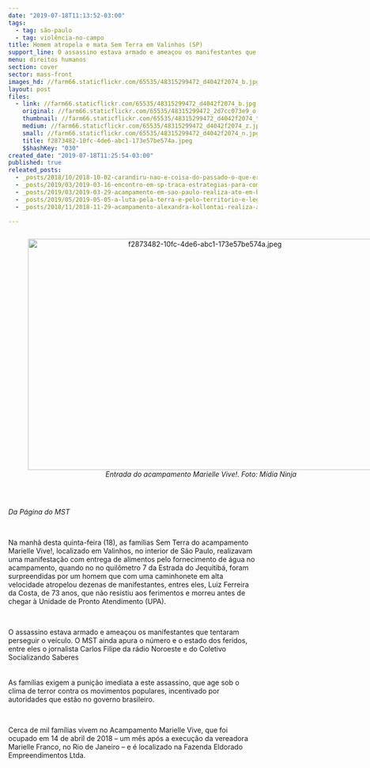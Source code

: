 ```yaml
---
date: "2019-07-18T11:13:52-03:00"
tags:
  - tag: são-paulo
  - tag: violência-no-campo
title: Homem atropela e mata Sem Terra em Valinhos (SP)
support_line: O assassino estava armado e ameaçou os manifestantes que tentaram perseguir o veículo
menu: direitos humanos
section: cover
sector: mass-front
images_hd: //farm66.staticflickr.com/65535/48315299472_d4042f2074_b.jpg
layout: post
files:
  - link: //farm66.staticflickr.com/65535/48315299472_d4042f2074_b.jpg
    original: //farm66.staticflickr.com/65535/48315299472_2d7cc073e9_o.jpg
    thumbnail: //farm66.staticflickr.com/65535/48315299472_d4042f2074_t.jpg
    medium: //farm66.staticflickr.com/65535/48315299472_d4042f2074_z.jpg
    small: //farm66.staticflickr.com/65535/48315299472_d4042f2074_n.jpg
    title: f2873482-10fc-4de6-abc1-173e57be574a.jpeg
    $$hashKey: "030"
created_date: "2019-07-18T11:25:54-03:00"
published: true
releated_posts:
  - _posts/2018/10/2018-10-02-carandiru-nao-e-coisa-do-passado-o-que-era-excecao-na-verdade-e-regra.md
  - _posts/2019/03/2019-03-16-encontro-em-sp-traca-estrategias-para-comites-lula-livre-leia-carta-do-ex-presidente.md
  - _posts/2019/03/2019-03-29-acampamento-em-sao-paulo-realiza-ato-em-busca-de-justica.md
  - _posts/2019/05/2019-05-05-a-luta-pela-terra-e-pelo-territorio-e-legitima-afirma-organizacoes-populares-em-nota-publica.md
  - _posts/2018/11/2018-11-29-acampamento-alexandra-kollontai-realiza-acao-de-reflorestamento.md

---
```

<div style="text-align:center">
<figure class="image" style="display:inline-block"><img alt="f2873482-10fc-4de6-abc1-173e57be574a.jpeg" height="467" src="//farm66.staticflickr.com/65535/48315299472_d4042f2074_b.jpg" width="700" />
<figcaption><em>Entrada do acampamento Marielle Vive!. Foto: M&iacute;dia Ninja</em></figcaption>
</figure>
</div>

<p>&nbsp;</p>

<p><em>Da P&aacute;gina do MST</em></p>

<p>&nbsp;</p>

<p>Na manh&atilde; desta quinta-feira (18), as fam&iacute;lias Sem Terra do acampamento Marielle Vive!, localizado em Valinhos, no interior de S&atilde;o Paulo, realizavam uma manifesta&ccedil;&atilde;o com entrega de alimentos pelo fornecimento de &aacute;gua no acampamento, quando no&nbsp;no quil&ocirc;metro 7 da&nbsp;Estrada do Jequitib&aacute;, foram surpreendidas por um homem que com uma caminhonete em alta velocidade atropelou dezenas de manifestantes, entres eles,&nbsp;Luiz Ferreira da Costa, de 73 anos, que n&atilde;o resistiu aos ferimentos e morreu antes de chegar &agrave; Unidade de Pronto Atendimento (UPA).</p>

<p>&nbsp;</p>

<p>O assassino estava armado e amea&ccedil;ou os manifestantes que&nbsp;tentaram perseguir o ve&iacute;culo. O MST&nbsp;ainda apura o n&uacute;mero e o estado dos feridos, entre eles o jornalista&nbsp;Carlos Filipe da r&aacute;dio Noroeste e do Coletivo Socializando Saberes<br />
<br />
<br />
As fam&iacute;lias exigem a puni&ccedil;&atilde;o imediata a este assassino, que age sob o clima de terror contra os movimentos populares, incentivado por autoridades que est&atilde;o no governo brasileiro.</p>

<p>&nbsp;</p>

<p>Cerca de mil fam&iacute;lias vivem no Acampamento Marielle Vive, que foi ocupado&nbsp;em&nbsp;14 de abril de 2018 &ndash; um m&ecirc;s ap&oacute;s a execu&ccedil;&atilde;o da vereadora Marielle Franco, no Rio de Janeiro &ndash;&nbsp;e &eacute; localizado na Fazenda Eldorado Empreendimentos Ltda.&nbsp;</p>

<p>&nbsp;</p>
